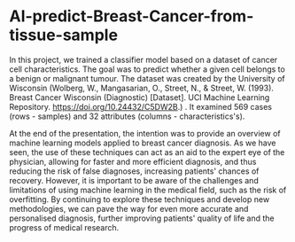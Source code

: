 # AI-predict-Breast-Cancer-from-tissue-sample
In this project, we trained a classifier model based on a dataset of cancer cell characteristics. The goal was to predict whether a given cell belongs to a benign or malignant tumour. The dataset was created by the University of Wisconsin (Wolberg, W., Mangasarian, O., Street, N., & Street, W. (1993). Breast Cancer Wisconsin (Diagnostic) [Dataset]. UCI Machine Learning Repository. https://doi.org/10.24432/C5DW2B.) . It examined 569 cases (rows - samples) and 32 attributes (columns - characteristics's).

At the end of the presentation, the intention was to provide an overview of machine learning models applied to breast cancer diagnosis. As we have seen, the use of these techniques can act as an aid to the expert eye of the physician, allowing for faster and more efficient diagnosis, and thus reducing the risk of false diagnoses, increasing patients' chances of recovery. However, it is important to be aware of the challenges and limitations of using machine learning in the medical field, such as the risk of overfitting. By continuing to explore these techniques and develop new methodologies, we can pave the way for even more accurate and personalised diagnosis, further improving patients' quality of life and the progress of medical research.
